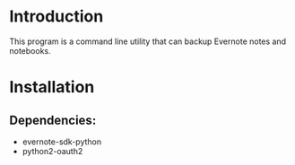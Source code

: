 Introduction
============
This program is a command line utility that can backup Evernote notes and notebooks.

Installation
============
## Dependencies:
* evernote-sdk-python
* python2-oauth2

